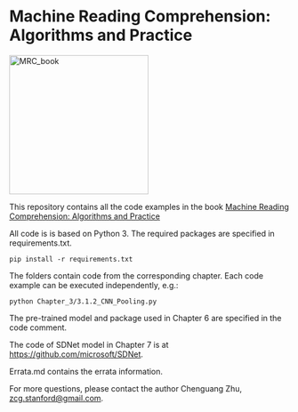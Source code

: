 # Machine Reading Comprehension: Algorithms and Practice
<p align="left">
  <img src="https://cs.stanford.edu/~cgzhu/pic/cover_en.jpg" width="250" alt="MRC_book">
</p>

This repository contains all the code examples in the book <a href="https://www.amazon.com/Machine-Reading-Comprehension-Algorithms-Practice/dp/0323901182" target="_blank">Machine Reading Comprehension: Algorithms and Practice</a>

All code is is based on Python 3. The required packages are specified in requirements.txt.
```
pip install -r requirements.txt
```

The folders contain code from the corresponding chapter. Each code example can be executed independently, e.g.:
```
python Chapter_3/3.1.2_CNN_Pooling.py
```

The pre-trained model and package used in Chapter 6 are specified in the code comment.

The code of SDNet model in Chapter 7 is at https://github.com/microsoft/SDNet.

Errata.md contains the errata information.

For more questions, please contact the author Chenguang Zhu, zcg.stanford@gmail.com.
